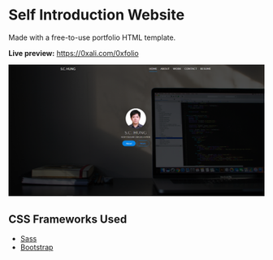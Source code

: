 # Self Introduction Website

Made with a free-to-use portfolio HTML template.

**Live preview:** https://0xali.com/0xfolio

![Preview](https://github.com/ajiehung/Self-Intro/blob/master/img/Readme.png)

## CSS Frameworks Used

- [Sass](https://sass-lang.com/)
- [Bootstrap](https://getbootstrap.com/)

